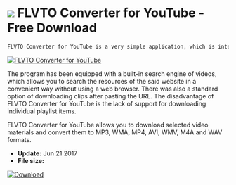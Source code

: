# ![](https://cdn.softexe.net/static/icon/6/flvto-converter-for-youtube-10975.png) FLVTO Converter for YouTube  - Free Download

```sh
FLVTO Converter for YouTube is a very simple application, which is intended for downloading video materials published on YouTube pages and saving them in the selected format on a local hard disk.
```
[![FLVTO Converter for YouTube](https:https://tse3.mm.bing.net/th?id=OIP.WALa6bYillwO_fcfQRYsiQHaFo&pid=Api)](https://softexe.net/win/internet/file-downloader/flvto-converter-for-youtube:pRage.html)

The program has been equipped with a built-in search engine of videos, which allows you to search the resources of the said website in a convenient way without using a web browser. There was also a standard option of downloading clips after pasting the URL. The disadvantage of FLVTO Converter for YouTube is the lack of support for downloading individual playlist items.
 
 FLVTO Converter for YouTube allows you to download selected video materials and convert them to MP3, WMA, MP4, AVI, WMV, M4A and WAV formats.


- **Update:** Jun 21 2017
- **File size:** 

[![Download](https://cdn.softexe.net/static/img/download.png)](https://softexe.net/win/internet/file-downloader/flvto-converter-for-youtube:pRage.html)

